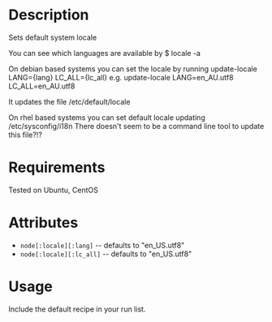 Description
===========

Sets default system locale

You can see which languages are available by 
$ locale -a 

On debian based systems you can set the locale by running
 update-locale LANG={lang} LC_ALL={lc_all}
e.g.
 update-locale LANG=en_AU.utf8 LC_ALL=en_AU.utf8

It updates the file /etc/default/locale

On rhel based systems you can set default locale updating /etc/sysconfig/i18n
There doesn't seem to be a command line tool to update this file?!?

Requirements
============

Tested on Ubuntu, CentOS

Attributes
==========

* `node[:locale][:lang]` -- defaults to "en_US.utf8"
* `node[:locale][:lc_all]` -- defaults to "en_US.utf8"

Usage
=====

Include the default recipe in your run list.
